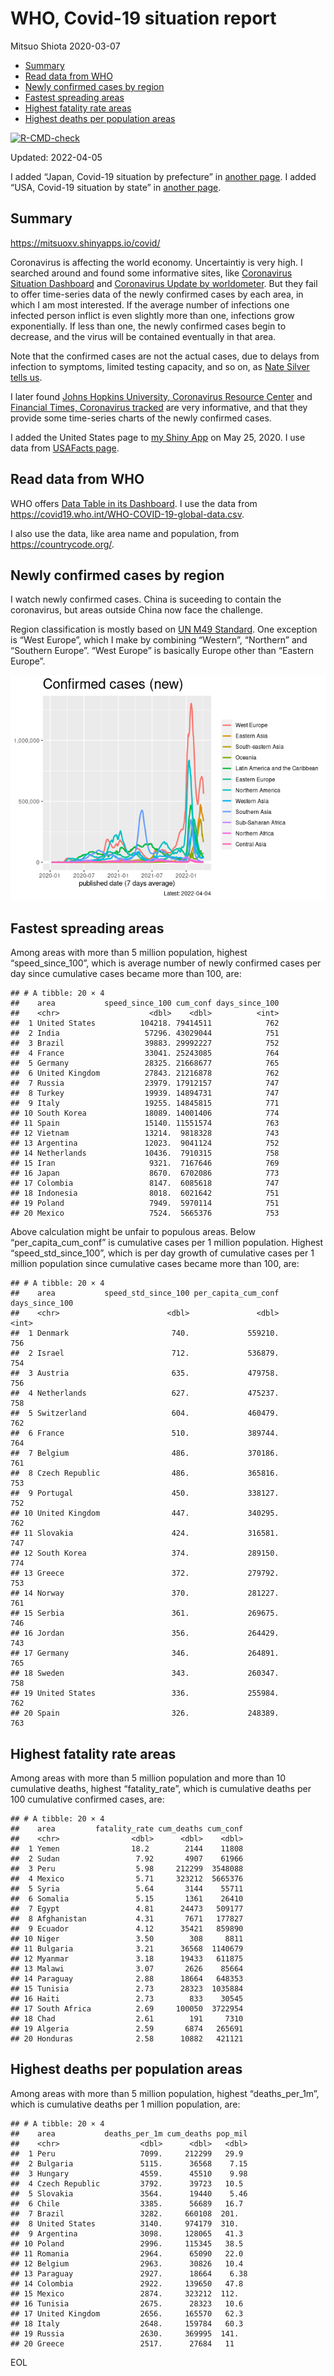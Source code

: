 WHO, Covid-19 situation report
================
Mitsuo Shiota
2020-03-07

-   [Summary](#summary)
-   [Read data from WHO](#read-data-from-who)
-   [Newly confirmed cases by region](#newly-confirmed-cases-by-region)
-   [Fastest spreading areas](#fastest-spreading-areas)
-   [Highest fatality rate areas](#highest-fatality-rate-areas)
-   [Highest deaths per population
    areas](#highest-deaths-per-population-areas)

<!-- badges: start -->

[![R-CMD-check](https://github.com/mitsuoxv/covid/workflows/R-CMD-check/badge.svg)](https://github.com/mitsuoxv/covid/actions)
<!-- badges: end -->

Updated: 2022-04-05

I added “Japan, Covid-19 situation by prefecture” in [another
page](Japan.md). I added “USA, Covid-19 situation by state” in [another
page](USA.md).

## Summary

<https://mitsuoxv.shinyapps.io/covid/>

Coronavirus is affecting the world economy. Uncertaintiy is very high. I
searched around and found some informative sites, like [Coronavirus
Situation
Dashboard](https://who.maps.arcgis.com/apps/opsdashboard/index.html#/c88e37cfc43b4ed3baf977d77e4a0667)
and [Coronavirus Update by
worldometer](https://www.worldometers.info/coronavirus/). But they fail
to offer time-series data of the newly confirmed cases by each area, in
which I am most interested. If the average number of infections one
infected person inflict is even slightly more than one, infections grow
exponentially. If less than one, the newly confirmed cases begin to
decrease, and the virus will be contained eventually in that area.

Note that the confirmed cases are not the actual cases, due to delays
from infection to symptoms, limited testing capacity, and so on, as
[Nate Silver tells
us](https://fivethirtyeight.com/features/coronavirus-case-counts-are-meaningless/).

I later found [Johns Hopkins University, Coronavirus Resource
Center](https://coronavirus.jhu.edu/) and [Financial Times, Coronavirus
tracked](https://www.ft.com/content/a26fbf7e-48f8-11ea-aeb3-955839e06441)
are very informative, and that they provide some time-series charts of
the newly confirmed cases.

I added the United States page to [my Shiny
App](https://mitsuoxv.shinyapps.io/covid/) on May 25, 2020. I use data
from [USAFacts
page](https://usafacts.org/visualizations/coronavirus-covid-19-spread-map/).

## Read data from WHO

WHO offers [Data Table in its Dashboard](https://covid19.who.int/table).
I use the data from
<https://covid19.who.int/WHO-COVID-19-global-data.csv>.

I also use the data, like area name and population, from
<https://countrycode.org/>.

## Newly confirmed cases by region

I watch newly confirmed cases. China is suceeding to contain the
coronavirus, but areas outside China now face the challenge.

Region classification is mostly based on [UN M49
Standard](https://unstats.un.org/unsd/methodology/m49/). One exception
is “West Europe”, which I make by combining “Western”, “Northern” and
“Southern Europe”. “West Europe” is basically Europe other than “Eastern
Europe”.

![](README_files/figure-gfm/chart-1.png)<!-- -->

## Fastest spreading areas

Among areas with more than 5 million population, highest
“speed_since_100”, which is average number of newly confirmed cases per
day since cumulative cases became more than 100, are:

    ## # A tibble: 20 × 4
    ##    area           speed_since_100 cum_conf days_since_100
    ##    <chr>                    <dbl>    <dbl>          <int>
    ##  1 United States          104218. 79414511            762
    ##  2 India                   57296. 43029044            751
    ##  3 Brazil                  39883. 29992227            752
    ##  4 France                  33041. 25243085            764
    ##  5 Germany                 28325. 21668677            765
    ##  6 United Kingdom          27843. 21216878            762
    ##  7 Russia                  23979. 17912157            747
    ##  8 Turkey                  19939. 14894731            747
    ##  9 Italy                   19255. 14845815            771
    ## 10 South Korea             18089. 14001406            774
    ## 11 Spain                   15140. 11551574            763
    ## 12 Vietnam                 13214.  9818328            743
    ## 13 Argentina               12023.  9041124            752
    ## 14 Netherlands             10436.  7910315            758
    ## 15 Iran                     9321.  7167646            769
    ## 16 Japan                    8670.  6702086            773
    ## 17 Colombia                 8147.  6085618            747
    ## 18 Indonesia                8018.  6021642            751
    ## 19 Poland                   7949.  5970114            751
    ## 20 Mexico                   7524.  5665376            753

Above calculation might be unfair to populous areas. Below
“per_capita_cum_conf” is cumulative cases per 1 million population.
Highest “speed_std_since_100”, which is per day growth of cumulative
cases per 1 million population since cumulative cases became more than
100, are:

    ## # A tibble: 20 × 4
    ##    area           speed_std_since_100 per_capita_cum_conf days_since_100
    ##    <chr>                        <dbl>               <dbl>          <int>
    ##  1 Denmark                       740.             559210.            756
    ##  2 Israel                        712.             536879.            754
    ##  3 Austria                       635.             479758.            756
    ##  4 Netherlands                   627.             475237.            758
    ##  5 Switzerland                   604.             460479.            762
    ##  6 France                        510.             389744.            764
    ##  7 Belgium                       486.             370186.            761
    ##  8 Czech Republic                486.             365816.            753
    ##  9 Portugal                      450.             338127.            752
    ## 10 United Kingdom                447.             340295.            762
    ## 11 Slovakia                      424.             316581.            747
    ## 12 South Korea                   374.             289150.            774
    ## 13 Greece                        372.             279792.            753
    ## 14 Norway                        370.             281227.            761
    ## 15 Serbia                        361.             269675.            746
    ## 16 Jordan                        356.             264429.            743
    ## 17 Germany                       346.             264891.            765
    ## 18 Sweden                        343.             260347.            758
    ## 19 United States                 336.             255984.            762
    ## 20 Spain                         326.             248389.            763

## Highest fatality rate areas

Among areas with more than 5 million population and more than 10
cumulative deaths, highest “fatality_rate”, which is cumulative deaths
per 100 cumulative confirmed cases, are:

    ## # A tibble: 20 × 4
    ##    area         fatality_rate cum_deaths cum_conf
    ##    <chr>                <dbl>      <dbl>    <dbl>
    ##  1 Yemen                18.2        2144    11808
    ##  2 Sudan                 7.92       4907    61966
    ##  3 Peru                  5.98     212299  3548088
    ##  4 Mexico                5.71     323212  5665376
    ##  5 Syria                 5.64       3144    55711
    ##  6 Somalia               5.15       1361    26410
    ##  7 Egypt                 4.81      24473   509177
    ##  8 Afghanistan           4.31       7671   177827
    ##  9 Ecuador               4.12      35421   859890
    ## 10 Niger                 3.50        308     8811
    ## 11 Bulgaria              3.21      36568  1140679
    ## 12 Myanmar               3.18      19433   611875
    ## 13 Malawi                3.07       2626    85664
    ## 14 Paraguay              2.88      18664   648353
    ## 15 Tunisia               2.73      28323  1035884
    ## 16 Haiti                 2.73        833    30545
    ## 17 South Africa          2.69     100050  3722954
    ## 18 Chad                  2.61        191     7310
    ## 19 Algeria               2.59       6874   265691
    ## 20 Honduras              2.58      10882   421121

## Highest deaths per population areas

Among areas with more than 5 million population, highest
“deaths_per_1m”, which is cumulative deaths per 1 million population,
are:

    ## # A tibble: 20 × 4
    ##    area           deaths_per_1m cum_deaths pop_mil
    ##    <chr>                  <dbl>      <dbl>   <dbl>
    ##  1 Peru                   7099.     212299   29.9 
    ##  2 Bulgaria               5115.      36568    7.15
    ##  3 Hungary                4559.      45510    9.98
    ##  4 Czech Republic         3792.      39723   10.5 
    ##  5 Slovakia               3564.      19440    5.46
    ##  6 Chile                  3385.      56689   16.7 
    ##  7 Brazil                 3282.     660108  201.  
    ##  8 United States          3140.     974179  310.  
    ##  9 Argentina              3098.     128065   41.3 
    ## 10 Poland                 2996.     115345   38.5 
    ## 11 Romania                2964.      65090   22.0 
    ## 12 Belgium                2963.      30826   10.4 
    ## 13 Paraguay               2927.      18664    6.38
    ## 14 Colombia               2922.     139650   47.8 
    ## 15 Mexico                 2874.     323212  112.  
    ## 16 Tunisia                2675.      28323   10.6 
    ## 17 United Kingdom         2656.     165570   62.3 
    ## 18 Italy                  2648.     159784   60.3 
    ## 19 Russia                 2630.     369995  141.  
    ## 20 Greece                 2517.      27684   11

EOL

